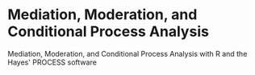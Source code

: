 # Mediation, Moderation, and Conditional Process Analysis
Mediation, Moderation, and Conditional Process Analysis with R and the Hayes' PROCESS software
